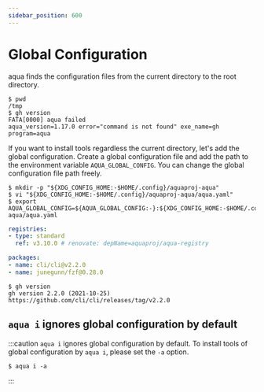 ```yaml
---
sidebar_position: 600
---
```


# Global Configuration

aqua finds the configuration files from the current directory to the root directory.

```console
$ pwd
/tmp
$ gh version
FATA[0000] aqua failed                                   aqua_version=1.17.0 error="command is not found" exe_name=gh program=aqua
```

If you want to install tools regardless the current directory,
let's add the global configuration.
Create a global configuration file and add the path to the environment variable `AQUA_GLOBAL_CONFIG`.
You can change the global configuration file path freely.

```console
$ mkdir -p "${XDG_CONFIG_HOME:-$HOME/.config}/aquaproj-aqua"
$ vi "${XDG_CONFIG_HOME:-$HOME/.config}/aquaproj-aqua/aqua.yaml"
$ export AQUA_GLOBAL_CONFIG=${AQUA_GLOBAL_CONFIG:-}:${XDG_CONFIG_HOME:-$HOME/.config}/aquaproj-aqua/aqua.yaml
```

```yaml
registries:
- type: standard
  ref: v3.10.0 # renovate: depName=aquaproj/aqua-registry

packages:
- name: cli/cli@v2.2.0
- name: junegunn/fzf@0.28.0
```

```console
$ gh version
gh version 2.2.0 (2021-10-25)
https://github.com/cli/cli/releases/tag/v2.2.0
```

## `aqua i` ignores global configuration by default

:::caution
`aqua i` ignores global configuration by default.
To install tools of global configuration by `aqua i`, please set the `-a` option.

```console
$ aqua i -a
```
:::
